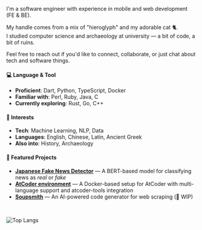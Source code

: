 I'm a software engineer with experience in mobile and web development (FE & BE).  

My handle comes from a mix of "hieroglyph" and my adorable cat 🐈.  
I studied computer science and archaeology at university — a bit of code, a bit of ruins.  

Feel free to reach out if you'd like to connect, collaborate, or just chat about tech and software things.


#### 💻 Language & Tool

- **Proficient**: Dart, Python, TypeScript, Docker
- **Familiar with**: Perl, Ruby, Java, C
- **Currently exploring**: Rust, Go, C++

#### 🩷 Interests

- **Tech**: Machine Learning, NLP, Data
- **Languages**: English, Chinese, Latin, Ancient Greek
- **Also into**: History, Archaeology

#### 📌 Featured Projects
- [**Japanese Fake News Detector**](https://github.com/glyphcat/fake-news-detector) — A BERT-based model for classifying news as *real* or *fake*
- [**AtCoder environment**](https://github.com/glyphcat/atcoder-env) — A Docker-based setup for AtCoder with multi-language support and atcoder-tools integration
- [**Soupsmith**](https://github.com/glyphcat/soupsmith) — An AI-powered code generator for web scraping (🚧 WIP)

<br>
<p align="left" margin-top="15px">
  <img src="https://github-readme-stats.vercel.app/api/top-langs/?username=glyphcat&layout=compact&theme=dark" alt="Top Langs" />
</p>



